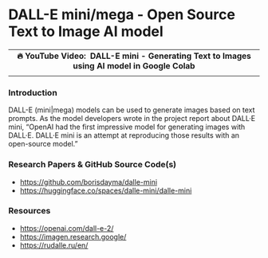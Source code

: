 # DALL-E mini/mega - Open Source Text to Image AI model # 

<table class="table table-striped table-bordered table-vcenter">
    <tr>
        <td align="center"><b>🔥&nbsp;YouTube Video:&nbsp; DALL-E mini - Generating Text to Images using AI model in Google Colab</b></td>
    </tr>
    <tr>
        <td>
            <div>
                


  </tr>
</table>

### Introduction ###
DALL-E (mini|mega) models can be used to generate images based on text prompts. 
As the model developers wrote in the project report about DALL·E mini, “OpenAI had the first impressive model for generating images with DALL·E. DALL·E mini is an attempt at reproducing those results with an open-source model.”


### Research Papers & GitHub Source Code(s) ###
- https://github.com/borisdayma/dalle-mini
- https://huggingface.co/spaces/dalle-mini/dalle-mini


### Resources ###
- https://openai.com/dall-e-2/
- https://imagen.research.google/
- https://rudalle.ru/en/

